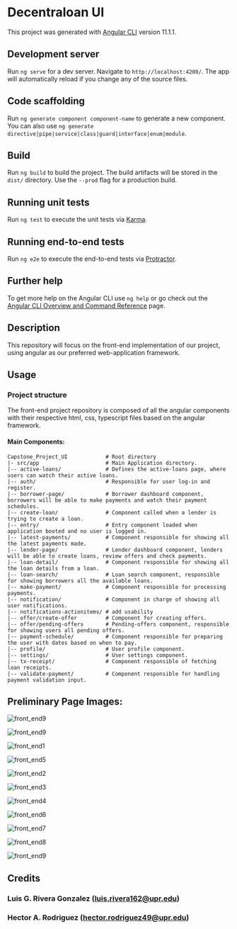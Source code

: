 # Decentraloan UI

This project was generated with [Angular CLI](https://github.com/angular/angular-cli) version 11.1.1.

## Development server

Run `ng serve` for a dev server. Navigate to `http://localhost:4200/`. The app will automatically reload if you change any of the source files.

## Code scaffolding

Run `ng generate component component-name` to generate a new component. You can also use `ng generate directive|pipe|service|class|guard|interface|enum|module`.

## Build

Run `ng build` to build the project. The build artifacts will be stored in the `dist/` directory. Use the `--prod` flag for a production build.

## Running unit tests

Run `ng test` to execute the unit tests via [Karma](https://karma-runner.github.io).

## Running end-to-end tests

Run `ng e2e` to execute the end-to-end tests via [Protractor](http://www.protractortest.org/).

## Further help

To get more help on the Angular CLI use `ng help` or go check out the [Angular CLI Overview and Command Reference](https://angular.io/cli) page.

## Description

This repository will focus on the front-end implementation of our project, using angular as our preferred web-application framework.  

## Usage

### Project structure

The front-end project repository is composed of all the angular components with their respective html, css, typescript files based on the angular framework. 

#### Main Components: 

```
Capstone_Project_UI            # Root directory
|- src/app                     # Main Application directory.
|-- active-loans/              # Defines the active-loans page, where users can watch their active loans.
|-- auth/                      # Responsible for user log-in and register.
|-- borrower-page/             # Borrower dashboard component, borrowers will be able to make payments and watch their payment schedules.
|-- create-loan/               # Component called when a lender is trying to create a loan.
|-- entry/                     # Entry component loaded when application booted and no user is logged in.
|-- latest-payments/           # Component responsible for showing all the latest payments made.
|-- lender-page/               # Lender dashboard component, lenders will be able to create loans, review offers and check payments.
|-- loan-detail/               # Component responsible for showing all the loan details from a loan.
|-- loan-search/               # Loan search component, responsible for showing borrowers all the available loans.
|-- make-payment/              # Component responsible for processing payments.
|-- notification/              # Component in charge of showing all user notifications. 
|-- notifications-actionitems/ # add usability
|-- offer/create-offer         # Component for creating offers.
|-- offer/pending-offers       # Pending-offers component, responsible for showing users all pending offers.
|-- payment-schedule/          # Component responsible for preparing the user with dates based on when to pay.
|-- profile/                   # User profile component.
|-- settings/                  # User settings component.
|-- tx-receipt/                # Component responsible of fetching loan receipts.
|-- validate-payment/          # Component responsible for handling payment validation input.
```

## Preliminary Page Images: 

![front_end9](images/front_end10.PNG)

![front_end9](images/front_end9.PNG)

![front_end1](images/front_end1.PNG)

![front_end5](images/front_end5.PNG)

![front_end2](images/front_end2.PNG)

![front_end3](images/front_end3.PNG)

![front_end4](images/front_end4.PNG)

![front_end6](images/front_end6.PNG)

![front_end7](images/front_end7.PNG)

![front_end8](images/front_end8.PNG)

![front_end9](images/front_end11.PNG)

## Credits

### Luis G. Rivera Gonzalez (luis.rivera162@upr.edu) 
### Hector A. Rodriguez  (hector.rodriguez49@upr.edu) 
